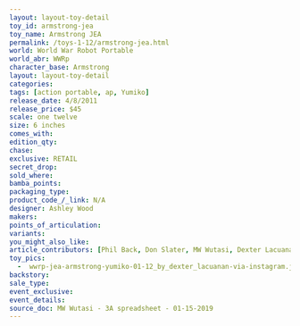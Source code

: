 ```yaml
---
layout: layout-toy-detail 
toy_id: armstrong-jea
toy_name: Armstrong JEA
permalink: /toys-1-12/armstrong-jea.html
world: World War Robot Portable
world_abr: WWRp
character_base: Armstrong
layout: layout-toy-detail
categories: 
tags: [action portable, ap, Yumiko]
release_date: 4/8/2011
release_price: $45 
scale: one twelve
size: 6 inches
comes_with: 
edition_qty: 
chase: 
exclusive: RETAIL
secret_drop: 
sold_where: 
bamba_points: 
packaging_type: 
product_code_/_link: N/A
designer: Ashley Wood
makers: 
points_of_articulation: 
variants: 
you_might_also_like: 
article_contributors: [Phil Back, Don Slater, MW Wutasi, Dexter Lacuanan]
toy_pics: 
  -  wwrp-jea-armstrong-yumiko-01-12_by_dexter_lacuanan-via-instagram.jpg
backstory: 
sale_type: 
event_exclusive: 
event_details: 
source_doc: MW Wutasi - 3A spreadsheet - 01-15-2019
---
```

